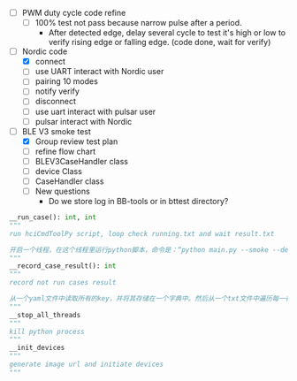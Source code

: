 - [ ] PWM duty cycle code refine
	- [ ] 100% test not pass because narrow pulse after a period.
		- After detected edge, delay several cycle to test it's high or low to verify rising edge or falling edge. (code done, wait for verify)
- [ ] Nordic code
	- [x] connect
	- [ ] use UART interact with Nordic user
	- [ ] pairing 10 modes
	- [ ] notify verify
	- [ ] disconnect
	- [ ] use uart interact with pulsar user
	- [ ] pulsar interact with Nordic
- [ ] BLE V3 smoke test
	- [x] Group review test plan
	- [ ] refine flow chart
	- [ ] BLEV3CaseHandler class
	- [ ] device Class
	- [ ] CaseHandler class
	- [ ] New questions 
		- Do we store log in BB-tools or in bttest directory?
```python
__run_case(): int, int  
"""
run hciCmdToolPy script, loop check running.txt and wait result.txt

开启一个线程，在这个线程里运行python脚本，命令是：“python main.py --smoke --debug 1 --trace 1”， sleep5分钟之后，检查running.txt文件是否存在，如果不存在，则判断result.txt是否存在，如果存在，则直接返回，如果不存在，则创建这个文件并返回。如果running.txt存在，检查上次更新时间距离当前时间是否超过5分钟，如果超过五分钟，将该文件重命名为result.txt，如果没有超过五分钟，就继续sleep并执行上述sleep之后步骤，
"""
__record_case_result(): int  
"""
record not run cases result

从一个yaml文件中读取所有的key，并将其存储在一个字典中。然后从一个txt文件中遍历每一行，这个txt文件中每一行都是一条log，不同项之间用空格分隔，只需要读取第一项并且查看这个项目再字典中是否有匹配项，遍历这个txt之后，把所有的字典中有但是txt中没有的项输出到txt中。
""" 
__stop_all_threads  
"""
kill python process
"""
__init_devices
"""
generate image url and initiate devices
"""
```

